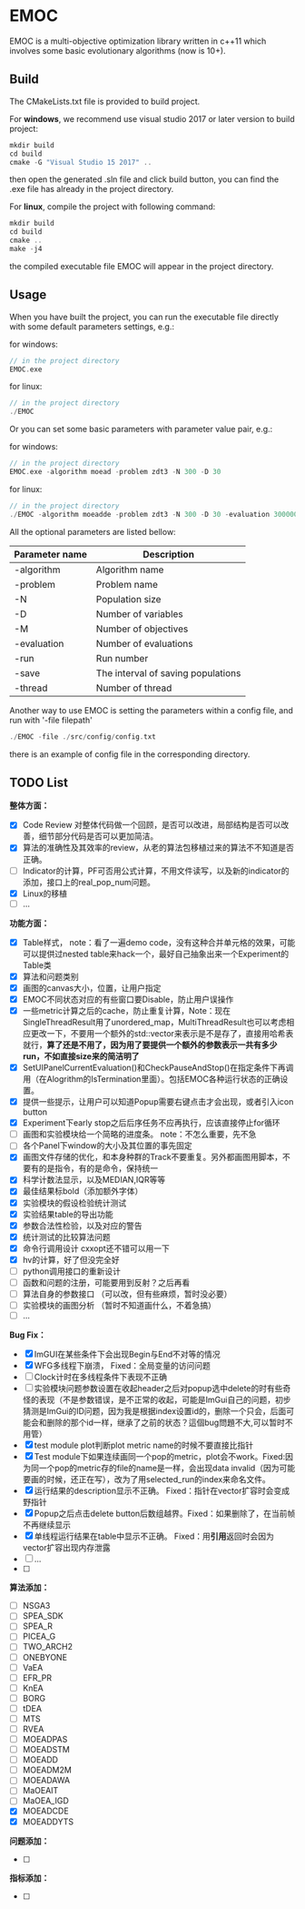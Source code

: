 # EMOC

EMOC is a multi-objective optimization library written in c++11 which involves some basic evolutionary algorithms (now is 10+). 



## Build

The CMakeLists.txt file is provided to build project.

For **windows**, we recommend  use visual studio 2017 or later version to build project:

```c++
mkdir build
cd build
cmake -G "Visual Studio 15 2017" ..
```

then open the generated .sln file and click build button, you can find the .exe file has already in the project directory. 



For **linux**, compile the project with following command:

```c++
mkdir build
cd build
cmake ..
make -j4
```

the compiled executable file EMOC will appear in the project directory.

  

## Usage

When you have built the project, you can run the executable file directly with some default parameters settings, e.g.:

for windows:

```c++
// in the project directory
EMOC.exe
```

for linux:

```c++
// in the project directory
./EMOC
```



Or you can set some basic parameters with parameter value pair, e.g.:

for windows:

```c++
// in the project directory
EMOC.exe -algorithm moead -problem zdt3 -N 300 -D 30
```

for linux:

```c++
// in the project directory
./EMOC -algorithm moeadde -problem zdt3 -N 300 -D 30 -evaluation 300000
```

All the optional parameters are listed bellow:

| Parameter name | Description                        |
| -------------- | ---------------------------------- |
| -algorithm     | Algorithm name                     |
| -problem       | Problem name                       |
| -N             | Population size                    |
| -D             | Number of variables                |
| -M             | Number of objectives               |
| -evaluation    | Number of evaluations              |
| -run           | Run number                         |
| -save          | The interval of saving populations |
| -thread        | Number of thread                   |



Another way to use EMOC is setting the parameters within a config file, and run with '-file filepath'

```c++
./EMOC -file ./src/config/config.txt
```

there is an example of config file in the corresponding directory.





## TODO List

**整体方面：**

- [x] Code Review 对整体代码做一个回顾，是否可以改进，局部结构是否可以改善，细节部分代码是否可以更加简洁。
- [x] 算法的准确性及其效率的review，从老的算法包移植过来的算法不不知道是否正确。
- [ ] Indicator的计算，PF可否用公式计算，不用文件读写，以及新的indicator的添加，接口上的real_pop_num问题。
- [x] Linux的移植
- [ ] ...

**功能方面：**

- [x] Table样式， note：看了一遍demo code，没有这种合并单元格的效果，可能可以提供过nested table来hack一个，最好自己抽象出来一个Experiment的Table类
- [x] 算法和问题类别
- [x] 画图的canvas大小，位置，让用户指定
- [x] EMOC不同状态对应的有些窗口要Disable，防止用户误操作
- [x] 一些metric计算之后的cache，防止重复计算，Note：现在SingleThreadResult用了unordered_map，MultiThreadResult也可以考虑相应更改一下，不要用一个额外的std::vector<bool>来表示是不是存了，直接用哈希表就行，**算了还是不用了，因为用了要提供一个额外的参数表示一共有多少run，不如直接size来的简洁明了**
- [x] SetUIPanelCurrentEvaluation()和CheckPauseAndStop()在指定条件下再调用（在Alogrithm的IsTermination里面）。包括EMOC各种运行状态的正确设置。
- [x] 提供一些提示，让用户可以知道Popup需要右键点击才会出现，或者引入icon button
- [x] Experiment下early stop之后后序任务不应再执行，应该直接停止for循环
- [ ] 画图和实验模块给一个简略的进度条。 note：不怎么重要，先不急
- [ ] 各个Panel下window的大小及其位置的事先固定
- [x] 画图文件存储的优化，和本身种群的Track不要重复。另外都画图用脚本，不要有的是指令，有的是命令，保持统一
- [x] 科学计数法显示，以及MEDIAN,IQR等等
- [x] 最佳结果标bold（添加额外字体）
- [x] 实验模块的假设检验统计测试
- [x] 实验结果table的导出功能
- [x] 参数合法性检验，以及对应的警告
- [x] 统计测试的比较算法问题
- [x] 命令行调用设计 cxxopt还不错可以用一下
- [x] hv的计算，好了但没完全好
- [ ] python调用接口的重新设计
- [ ] 函数和问题的注册，可能要用到反射？之后再看
- [ ] 算法自身的参数接口 （可以改，但有些麻烦，暂时没必要）
- [ ] 实验模块的画图分析  （暂时不知道画什么，不着急搞）
- [ ] ...

**Bug Fix：** 

- [x] ImGUI在某些条件下会出现Begin与End不对等的情况
- [x] WFG多线程下崩溃， Fixed：全局变量的访问问题
- [ ] Clock计时在多线程条件下表现不正确
- [ ] 实验模块问题参数设置在收起header之后对popup选中delete的时有些奇怪的表现（不是参数错误，是不正常的收起，可能是ImGui自己的问题，初步猜测是ImGui的ID问题，因为我是根据index设置id的，删除一个只会，后面可能会和删除的那个id一样，继承了之前的状态？這個bug問題不大,可以暂时不用管）
- [x] test module plot判断plot metric name的时候不要直接比指针
- [x] Test module下如果连续画同一个pop的metric，plot会不work。Fixed:因为同一个pop的metric存的file的name是一样，会出现data invalid（因为可能要画的时候，还正在写），改为了用selected_run的index来命名文件。
- [x] 运行结果的description显示不正确。 Fixed：指针在vector扩容时会变成野指针
- [x] Popup之后点击delete button后数组越界。Fixed：如果删除了，在当前帧不再继续显示
- [x] 单线程运行结果在table中显示不正确。 Fixed：用**引用**返回时会因为vector扩容出现内存泄露
- [ ] ...
- [ ] 

**算法添加：**

- [ ] NSGA3
- [ ] SPEA_SDK
- [ ] SPEA_R
- [ ] PICEA_G
- [ ] TWO_ARCH2
- [ ] ONEBYONE
- [ ] VaEA
- [ ] EFR_PR
- [ ] KnEA
- [ ] BORG
- [ ] tDEA
- [ ] MTS
- [ ] RVEA
- [ ] MOEADPAS
- [ ] MOEADSTM
- [ ] MOEADD
- [ ] MOEADM2M
- [ ] MOEADAWA
- [ ] MaOEAIT
- [ ] MaOEA_IGD
- [x] MOEADCDE
- [x] MOEADDYTS

**问题添加：**

- [ ] 

**指标添加：**

- [ ] 





